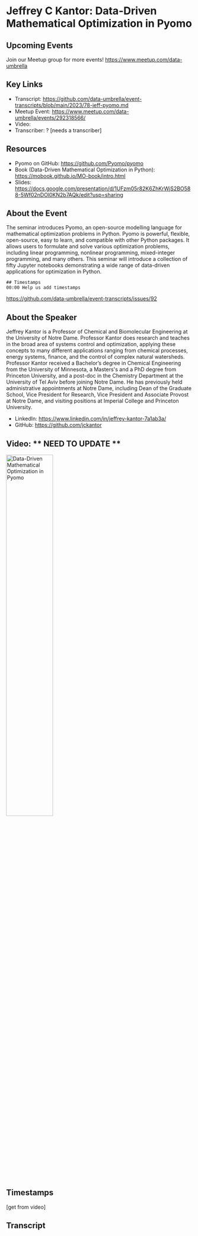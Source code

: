 # Jeffrey C Kantor: Data-Driven Mathematical Optimization in Pyomo

## Upcoming Events
Join our Meetup group for more events!
https://www.meetup.com/data-umbrella

## Key Links
- Transcript: https://github.com/data-umbrella/event-transcripts/blob/main/2023/78-jeff-pyomo.md 
- Meetup Event: https://www.meetup.com/data-umbrella/events/292318566/
- Video: 
- Transcriber:  ? [needs a transcriber]

## Resources
- Pyomo on GitHub: https://github.com/Pyomo/pyomo
- Book (Data-Driven Mathematical Optimization in Python): https://mobook.github.io/MO-book/intro.html
- Slides: https://docs.google.com/presentation/d/1UFzm05r82K6ZhKrWjS2BO588-5Wf02nDOl0KN2b7AQk/edit?usp=sharing

## About the Event
The seminar introduces Pyomo, an open-source modelling language for mathematical optimization problems in Python. Pyomo is powerful, flexible, open-source, easy to learn, and compatible with other Python packages. It allows users to formulate and solve various optimization problems, including linear programming, nonlinear programming, mixed-integer programming, and many others. This seminar will introduce a collection of fifty Jupyter notebooks demonstrating a wide range of data-driven applications for optimization in Python.

```
## Timestamps
00:00 Help us add timestamps
```
https://github.com/data-umbrella/event-transcripts/issues/92


## About the Speaker
Jeffrey Kantor is a Professor of Chemical and Biomolecular Engineering at the University of Notre Dame. Professor Kantor does research and teaches in the broad area of systems control and optimization, applying these concepts to many different applications ranging from chemical processes, energy systems, finance, and the control of complex natural watersheds. Professor Kantor received a Bachelor’s degree in Chemical Engineering from the University of Minnesota, a Masters's and a PhD degree from Princeton University, and a post-doc in the Chemistry Department at the University of Tel Aviv before joining Notre Dame. He has previously held administrative appointments at Notre Dame, including Dean of the Graduate School, Vice President for Research, Vice President and Associate Provost at Notre Dame, and visiting positions at Imperial College and Princeton University.

- LinkedIn: https://www.linkedin.com/in/jeffrey-kantor-7a1ab3a/
- GitHub: https://github.com/jckantor

## Video:  ** NEED TO UPDATE **
<a href="http://www.youtube.com/watch?feature=player_embedded&v=NbmdFJsnuuo" target="_blank"><img src="http://img.youtube.com/vi/NbmdFJsnuuo/0.jpg"
alt="Data-Driven Mathematical Optimization in Pyomo" width="50%" /></a>

## Timestamps
[get from video]

## Transcript
